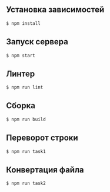 ## Установка зависимоcтей

```sh
$ npm install
```

## Запуск сервера

```sh
$ npm start
```

## Линтер

```sh
$ npm run lint
```

## Сборка

```sh
$ npm run build
```

## Переворот строки

```sh
$ npm run task1
```

## Конвертация файла

```sh
$ npm run task2
```
